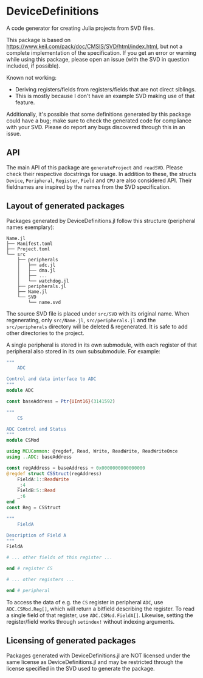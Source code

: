 # DeviceDefinitions

A code generator for creating Julia projects from SVD files.

This package is based on https://www.keil.com/pack/doc/CMSIS/SVD/html/index.html, but not a complete
implementation of the specification. If you get an error or warning while using this package,
please open an issue (with the SVD in question included, if possible).

Known not working:

 * Deriving registers/fields from registers/fields that are not direct siblings.
  * This is mostly because I don't have an example SVD making use of that feature.

Additionally, it's possible that some definitions generated by this package could have a bug; make sure to check the generated
code for compliance with your SVD. Please do report any bugs discovered through this in an issue.

## API

The main API of this package are `generateProject` and `readSVD`. Please check their respective docstrings for usage.
In addition to these, the structs `Device`, `Peripheral`, `Register`, `Field` and `CPU` are also considered API. Their fieldnames
are inspired by the names from the SVD specification.

## Layout of generated packages

Packages generated by DeviceDefinitions.jl follow this structure (peripheral names exemplary):

```
Name.jl
├── Manifest.toml
├── Project.toml
└── src
    ├── peripherals
    │   ├── adc.jl
    │   ├── dma.jl
    │   ├── ...
    │   └── watchdog.jl
    ├── peripherals.jl
    ├── Name.jl
    └── SVD
        └── name.svd
```

The source SVD file is placed under `src/SVD` with its original name. When regenerating, only `src/Name.jl`, `src/peripherals.jl` and the `src/peripherals` directory
will be deleted & regenerated. It is safe to add other directories to the project.

A single peripheral is stored in its own submodule, with each register of that peripheral also stored in its own subsubmodule. For example:

```julia
"""
    ADC

Control and data interface to ADC
"""
module ADC

const baseAddress = Ptr{UInt16}(3141592)

"""
    CS

ADC Control and Status
"""
module CSMod

using MCUCommon: @regdef, Read, Write, ReadWrite, ReadWriteOnce
using ..ADC: baseAddress

const regAddress = baseAddress + 0x0000000000000000
@regdef struct CSStruct(regAddress)
	FieldA:1::ReadWrite
	_:4
	FieldB:5::Read
	_:6
end
const Reg = CSStruct

"""
    FieldA

Description of Field A
"""
FieldA

# ... other fields of this register ...

end # register CS

# ... other registers ...

end # peripheral
```

To access the data of e.g. the `CS` register in peripheral `ADC`, use `ADC.CSMod.Reg[]`, which will return a bitfield describing the register.
To read a single field of that register, use `ADC.CSMod.FieldA[]`. Likewise, setting the register/field works through `setindex!` without indexing arguments.

## Licensing of generated packages

Packages generated with DeviceDefinitions.jl are NOT licensed under the same license as DeviceDefinitions.jl and may be restricted through the license
specified in the SVD used to generate the package.